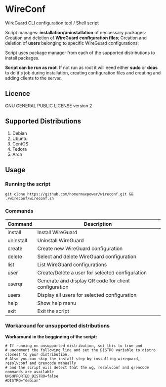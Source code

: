 # WireConf
WireGuard CLI configuration tool / Shell script

Script manages: **installation/uninstallation** of neccessary packages; Creation and deletion of **WireGuard configuration files**;  Creation and deletion of **users** belonging to specific WireGuard configurations;

Script uses package manager from each of the supported distributions to install packages.

**Script can be run as root**. If not run as root it will need either **sudo** or **doas** to do it's job during installation, creating configuration files and creating and adding clients to the server.

## Licence
GNU GENERAL PUBLIC LICENSE version 2

## Supported Distributions
1. Debian
2. Ubuntu
3. CentOS
4. Fedora
5. Arch

## Usage

### Running the script
```shell
git clone https://github.com/homermaxpower/wireconf.git && ./wireconf/wireconf.sh
```

### Commands
**Command** | **Description**
--------|------------
install | Install WireGuard
uninstall | Uninstall WireGuard
create | Create new WireGuard configuration
delete | Select and delete WireGuard configuration
list | List WireGuard configurations
user | Create/Delete a user for selected configuration
userqr | Generate and display QR code for client configuration
users | Display all users for selected configuration
help | Show help menu
exit | Exit the script

### Workaround for unsupported distributions
**Workaround in the begginning of the script:**
```shell
# If running on unsupported distribution, set this to true and
# uncomment the following line and set the DISTRO variable to distro closest to your distribution.
# Also you can skip the install step by installing wireguard, resolvconf and qrencode manually
# and the script will detect that the wg, resolvconf and qrencode commands are available
UNSUPPORTED_DISTRO=false
#DISTRO="debian"
```
